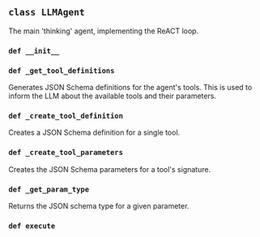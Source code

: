 ## `class LLMAgent`

The main 'thinking' agent, implementing the ReACT loop.

### `def __init__`

### `def _get_tool_definitions`

Generates JSON Schema definitions for the agent's tools.
This is used to inform the LLM about the available tools and their parameters.

### `def _create_tool_definition`

Creates a JSON Schema definition for a single tool.

### `def _create_tool_parameters`

Creates the JSON Schema parameters for a tool's signature.

### `def _get_param_type`

Returns the JSON schema type for a given parameter.

### `def execute`


